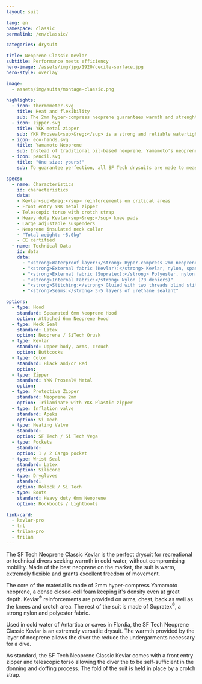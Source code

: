 ```yaml
---
layout: suit

lang: en
namespace: classic
permalink: /en/classic/

categories: drysuit

title: Neoprene Classic Kevlar
subtitle: Performance meets efficiency
hero-image: /assets/img/jpg/1920/cecile-surface.jpg
hero-style: overlay

image:
  - assets/img/suits/montage-classic.png
 
highlights:
  - icon: thermometer.svg
    title: Heat and flexibility
    sub: The 2mm hyper-compress neoprene guarantees warmth and strenght without loosing comfort
  - icon: zipper.svg
    title: YKK metal zipper
    sub: YKK Proseal<sup>&reg;</sup> is a strong and reliable watertight fastening solution
  - icon: eco-hands.svg
    title: Yamamoto Neoprene
    sub: Instead of traditional oil-based neoprene, Yamamoto's neoprene is made of calcium carbonate from limestone
  - icon: pencil.svg
    title: "One size: yours!"
    sub: To guarantee perfection, all SF Tech drysuits are made to measure, with your choice of options and colors

specs:
  - name: Characteristics
    id: characteristics
    data:
    - Kevlar<sup>&reg;</sup> reinforcements on critical areas
    - Front entry YKK metal zipper
    - Telescopic torso with crotch strap
    - Heavy duty Kevlar<sup>&reg;</sup> knee pads
    - Large adjustable suspenders
    - Neoprene insulated neck collar
    - "Total weight: ~5.0kg"
    - CE certified
  - name: Technical Data
    id: data
    data:
      - "<strong>Waterproof layer:</strong> Hyper-compress 2mm neoprene foam"
      - "<strong>External fabric (Kevlar):</strong> Kevlar, nylon, spandex"
      - "<strong>External fabric (Supratex):</strong> Polyester, nylon, spandex"
      - "<strong>Internal Fabric:</strong> Nylon (70 deniers)"
      - "<strong>Stitching:</strong> Gluied with two threads blind stitch"
      - "<strong>Seams:</strong> 3-5 layers of urethane sealant"

options:
  - type: Hood
    standard: Spearated 6mm Neoprene Hood
    option: Attached 6mm Neoprene Hood
  - type: Neck Seal
    standard: Latex
    option: Neoprene / SiTech Orusk
  - type: Kevlar
    standard: Upper body, arms, crouch
    option: Buttcocks
  - type: Color
    standard: Black and/or Red
    option:
  - type: Zipper
    standard: YKK Proseal® Metal
    option:
  - type: Protective Zipper
    standard: Neoprene 2mm
    option: Trilaminate with YKK Plastic zipper
  - type: Inflation valve
    standard: Apeks
    option: Si Tech
  - type: Heating Valve
    standard:
    option: SF Tech / Si Tech Vega
  - type: Pockets
    standard:
    option: 1 / 2 Cargo pocket
  - type: Wrist Seal
    standard: Latex
    option: Silicone
  - type: Drygloves
    standard:
    option: Rolock / Si Tech
  - type: Boots
    standard: Heavy duty 6mm Neoprene
    option: Rockboots / Lightboots

link-card:
  - kevlar-pro
  - tnt
  - trilam-pro
  - trilam
---
```

The SF Tech Neoprene Classic Kevlar is the perfect drysuit for recreational or technical divers seeking warmth in cold water, without compromising mobility. Made of the best neoprene on the market, the suit is warm, extremely flexible and grants excellent freedom of movement.

The core of the material is made of 2mm hyper-compress Yamamoto neoprene, a dense closed-cell foam keeping it's density even at great depth. Kevlar<sup>&reg;</sup> reinforcements are provided on arms, chest, back as well as the knees and crotch area. The rest of the suit is made of Supratex<sup>&reg;</sup>, a strong nylon and polyester fabric.

Used in cold water of Antartica or caves in Flordia, the SF Tech Neoprene Classic Kevlar is an extremely versatile drysuit. The warmth provided by the layer of neoprene allows the diver the reduce the undergarments necessary for a dive.

As standard, the SF Tech Neoprene Classic Kevlar comes with a front entry zipper and telescopic torso allowing the diver the to be self-sufficient in the donning and doffing process. The fold of the suit is held in place by a crotch strap.


